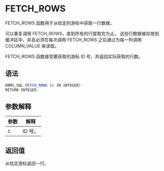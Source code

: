 FETCH_ROWS 
===============================

FETCH_ROWS 函数用于从给定的游标中获取一行数据。

可以重复调用 FETCH_ROWS，直到所有的行提取完为止。 这些行数据被存放到缓冲区中，并且必须在每次调用 FETCH_ROWS 之后通过为每一列调用 COLUMN_VALUE 来读取。

FETCH_ROWS 函数接受要获取的游标 ID 号，并返回实际获取的行数。

语法 
-----------

```javascript
DBMS_SQL.FETCH_ROWS (c IN INTEGER)
RETURN INTEGER;
```



参数解释 
-------------------------



| **参数** | **解释** |
|--------|--------|
| c      | ID 号。  |



返回值 
------------------------

从给定游标返回一行。
